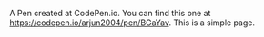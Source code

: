 A Pen created at CodePen.io. You can find this one at https://codepen.io/arjun2004/pen/BGaYav.
This is a simple page.
 
